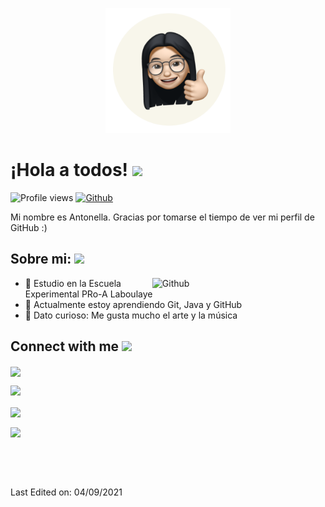 <p align="center">
    <img width="200" src="https://github.com/Kathryn-Jie/Kathryn-Jie/blob/main/kathryn.png">
</p>

<h1> ¡Hola a todos! <img src = "https://raw.githubusercontent.com/MartinHeinz/MartinHeinz/master/wave.gif" width = 30px> </h1>
<p align='center'>
</p>


![Profile views](https://visitor-badge.glitch.me/badge?page_id=AntoRosaless)
[![Github](https://img.shields.io/github/followers/AntoRosaless?label=Follow&style=social)](https://github.com/AntoRosaless)

<div size='20px'> Mi nombre es Antonella. Gracias por tomarse el tiempo de ver mi perfil de GitHub :)
</div>

<h2> Sobre mi: <img src = "https://media0.giphy.com/media/KDDpcKigbfFpnejZs6/giphy.gif?cid=ecf05e47oy6f4zjs8g1qoiystc56cu7r9tb8a1fe76e05oty&rid=giphy.gif" width = 100px></h2>

<img width="55%" align="right" alt="Github" src="https://raw.githubusercontent.com/onimur/.github/master/.resources/git-header.svg" />

- 🌼 Estudio en la Escuela Experimental PRo-A Laboulaye 
- 🌼 Actualmente estoy aprendiendo Git, Java y GitHub
- 🌼 Dato curioso: Me gusta mucho el arte y la música 


<h2> Connect with me <img src='https://raw.githubusercontent.com/ShahriarShafin/ShahriarShafin/main/Assets/handshake.gif' width="100px"> </h2>
<a href = ''> <img width = '32px' align= 'center' src="https://raw.githubusercontent.com/rahulbanerjee26/githubAboutMeGenerator/main/icons/linked-in-alt.svg"/></a> 

<img src="https://raw.githubusercontent.com/AntoRosaless/main/instagram.png"/></a> 

<a href = 'https://www.instagram.com/antoorosales_'> <img width = '32px' align= 'center' src="https://img.shields.io/badge/Instagram-E4405F?style=for-the-badge&logo=instagram&logoColor=white"/></a> 

<a href = 'https://www.github.com/AntoRosaless'> <img width = '32px' align= 'center' src="https://raw.githubusercontent.com/rahulbanerjee26/githubAboutMeGenerator/main/icons/github.svg"/></a>
  
<br>
<br>
  <br>
 

Last Edited on: 04/09/2021
